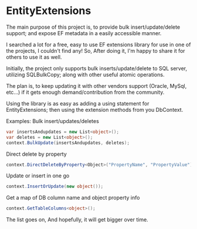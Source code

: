 # EntityExtensions
The main purpose of this project is, to provide bulk insert/update/delete support; and expose EF metadata in a easily accessible manner.

I searched a lot for a free, easy to use EF extensions library for use in one of the projects, I couldn't find any!
So, After doing it, I'm happy to share it for others to use it as well.

Initially, the project only supports bulk inserts/update/delete to SQL server, utilizing SQLBulkCopy; along with other useful atomic operations.

The plan is, to keep updating it with other vendors support (Oracle, MySql, etc...) if it gets enough demand/contribution from the community.

Using the library is as easy as adding a using statement for EntityExtensions; then using the extension methods from you DbContext.

Examples:
Bulk insert/updates/deletes

~~~csharp
var insertsAndupdates = new List<object>();
var deletes = new List<object>();
context.BulkUpdate(insertsAndupdates, deletes);
~~~
  
Direct delete by property
~~~csharp
context.DirectDeleteByProperty<Object>("PropertyName", "PropertyValue");
~~~
  
Update or insert in one go
~~~csharp
context.InsertOrUpdate(new object());
~~~

Get a map of DB column name and object property info
~~~csharp
context.GetTableColumns<object>();
~~~
  
The list goes on, And hopefully, it will get bigger over time.
